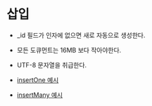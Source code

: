 # 삽입

- _id 필드가 인자에 없으면 새로 자동으로 생성한다.
- 모든 도큐먼트는 16MB 보다 작아야한다.
- UTF-8 문자열을 취급한다.

- [insertOne 예시](./insertOne.md)
- [insertMany 예시](./insertMany.md)